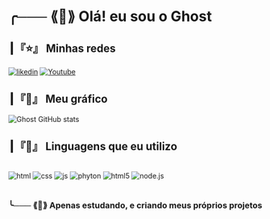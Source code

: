# ╭─── ⟪🧙⟫ Olá! eu sou o Ghost 

## ┃『⭐』  Minhas redes

[![likedin](https://img.shields.io/badge/LinkedIn-0077B5?style=for-the-badge&logo=linkedin&logoColor=white)](https://br.linkedin.com/in/kayck-ghost-661a1a335)
[![Youtube](https://img.shields.io/badge/YouTube-FF0000?style=for-the-badge&logo=youtube&logoColor=white)](https://youtube.com/@kayck_?si=RSGoUsUBtJXPGBjl)

## ┃『🚀』 Meu gráfico

![Ghost GitHub stats](https://github-readme-stats.vercel.app/api?username=kayck66&show_icons=true&theme=dark)

## ┃『💎』 Linguagens que eu utilizo

<div style= "display: inline_block"><br/>
    <img align="center"alt= "html" src="https://img.shields.io/badge/HTML-239120?style=for-the-badge&logo=html5&logoColor=white"><img/>
    <img align="center"alt= "css" src="https://img.shields.io/badge/CSS-239120?&style=for-the-badge&logo=css3&logoColor=white"><img/>
    <img align="center"alt= "js" src="https://img.shields.io/badge/JavaScript-F7DF1E?style=for-the-badge&logo=javascript&logoColor=black"><img/>
    <img align="center"alt= "phyton" src="https://img.shields.io/badge/Python-3776AB?style=for-the-badge&logo=python&logoColor=white"><img/>
    <img align="center"alt= "html5" src="https://img.shields.io/badge/HTML5-E34F26?style=for-the-badge&logo=html5&logoColor=white"><img/>
    <img align="center"alt= "node.js" src="https://img.shields.io/badge/Node.js-43853D?style=for-the-badge&logo=node.js&logoColor=white"><img/>
</div><br/>

### ╰─── ⟪👻⟫ Apenas estudando, e criando meus próprios projetos
